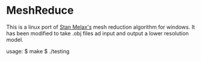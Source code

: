 MeshReduce
==========

This is a linux port of [Stan Melax's](http://www.melax.com/polychop) mesh reduction algorithm for windows.  It has been modified to take .obj files ad input and output a lower resolution model.

usage: 
 $ make
 $ ./testing <filename> <percent deciamtion>
